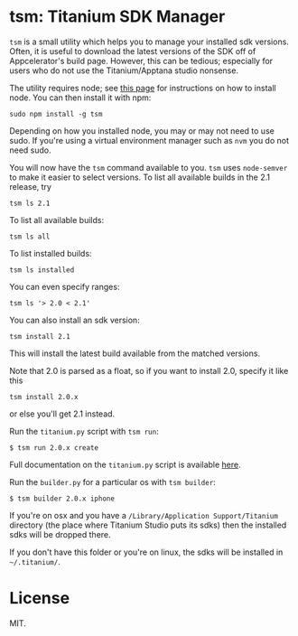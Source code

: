# tsm: Titanium SDK Manager

`tsm` is a small utility which helps you to manage your installed sdk versions.
Often, it is useful to download the latest versions of the SDK off of
Appcelerator's build page.  However, this can be tedious; especially for users
who do not use the Titanium/Apptana studio nonsense.

The utility requires node; see [this page](https://github.com/joyent/node/wiki/Installation)
for instructions on how to install node.  You can then install it with npm:

```CLI
sudo npm install -g tsm
```

Depending on how you installed node, you may or may not need to use sudo. If
you're using a virtual environment manager such as `nvm` you do not need sudo.

You will now have the `tsm` command available to you.  `tsm` uses `node-semver`
to make it easier to select versions.  To list all available builds in the
2.1 release, try

```CLI
tsm ls 2.1
```

To list all available builds:

```CLI
tsm ls all
```

To list installed builds:

```CLI
tsm ls installed
```

You can even specify ranges:

```CLI
tsm ls '> 2.0 < 2.1'
```

You can also install an sdk version:

```CLI
tsm install 2.1
```

This will install the latest build available from the matched versions.

Note that 2.0 is parsed as a float, so if you want to install 2.0, specify it
like this

```CLI
tsm install 2.0.x
```

or else you'll get 2.1 instead.

Run the `titanium.py` script with `tsm run`:

```shell
$ tsm run 2.0.x create
```

Full documentation on the `titanium.py` script is available 
[here](https://wiki.appcelerator.org/display/guides/Titanium+Command+Line+Interface).

Run the `builder.py` for a particular os with `tsm builder`:

```shell
$ tsm builder 2.0.x iphone
```

If you're on osx and you have a `/Library/Application Support/Titanium`
directory (the place where Titanium Studio puts its sdks) then the installed
sdks will be dropped there.  

If you don't have this folder or you're on linux, the sdks will be installed
in `~/.titanium/`.

# License

MIT.

